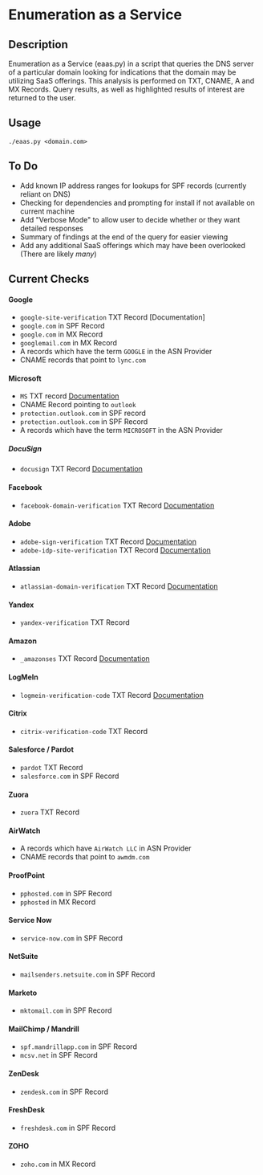 # Enumeration as a Service

## Description

Enumeration as a Service (eaas.py) in a script that queries the DNS server of a particular domain looking for indications that the domain may be utilizing SaaS offerings. This analysis is performed on TXT, CNAME, A and MX Records. Query results, as well as highlighted results of interest are returned to the user.

## Usage

`./eaas.py <domain.com>`

## To Do

- Add known IP address ranges for lookups for SPF records (currently reliant on DNS)
- Checking for dependencies and prompting for install if not available on current machine
- Add "Verbose Mode" to allow user to decide whether or they want detailed responses
- Summary of findings at the end of the query for easier viewing
- Add any additional SaaS offerings which may have been overlooked (There are likely _many_)

## Current Checks

#### Google
- `google-site-verification` TXT Record [Documentation]
- `google.com` in SPF Record
- `google.com` in MX Record
- `googlemail.com` in MX Record
- A records which have the term `GOOGLE` in the ASN Provider
- CNAME records that point to `lync.com`

#### Microsoft
- `MS` TXT record [Documentation](https://support.office.com/en-us/article/gather-the-information-you-need-to-create-office-365-dns-records-77f90d4a-dc7f-4f09-8972-c1b03ea85a67)
- CNAME Record pointing to `outlook`
- `protection.outlook.com` in SPF record
- `protection.outlook.com` in SPF Record
- A records which have the term `MICROSOFT` in the ASN Provider

##### DocuSign
- `docusign` TXT Record [Documentation](https://support.docusign.com/en/guides/org-admin-guide-domains)

#### Facebook
- `facebook-domain-verification` TXT Record [Documentation](https://developers.facebook.com/docs/sharing/domain-verification/)

#### Adobe
- `adobe-sign-verification` TXT Record [Documentation](https://helpx.adobe.com/sign/help/domain_claiming.html)
- `adobe-idp-site-verification` TXT Record [Documentation](https://helpx.adobe.com/ca/enterprise/using/verify-domain-ownership.html)

#### Atlassian
- `atlassian-domain-verification` TXT Record [Documentation](https://confluence.atlassian.com/cloud/domain-verification-873871234.html)

#### Yandex
- `yandex-verification` TXT Record

#### Amazon
- `_amazonses` TXT Record [Documentation](https://docs.aws.amazon.com/ses/latest/DeveloperGuide/dns-txt-records.html)

#### LogMeIn
- `logmein-verification-code` TXT Record [Documentation](https://support.logmeininc.com/gotomeeting/help/set-up-domains-g2m710101)

#### Citrix
- `citrix-verification-code` TXT Record

#### Salesforce / Pardot
- `pardot` TXT Record
- `salesforce.com` in SPF Record

#### Zuora
- `zuora` TXT Record

#### AirWatch
- A records which have `AirWatch LLC` in ASN Provider
- CNAME records that point to `awmdm.com`

#### ProofPoint
- `pphosted.com` in SPF Record
- `pphosted` in MX Record

#### Service Now
- `service-now.com` in SPF Record

#### NetSuite
- `mailsenders.netsuite.com` in SPF Record

#### Marketo
- `mktomail.com` in SPF Record

#### MailChimp / Mandrill
- `spf.mandrillapp.com` in SPF Record
- `mcsv.net` in SPF Record

#### ZenDesk
- `zendesk.com` in SPF Record

#### FreshDesk
- `freshdesk.com` in SPF Record

#### ZOHO
- `zoho.com` in MX Record
